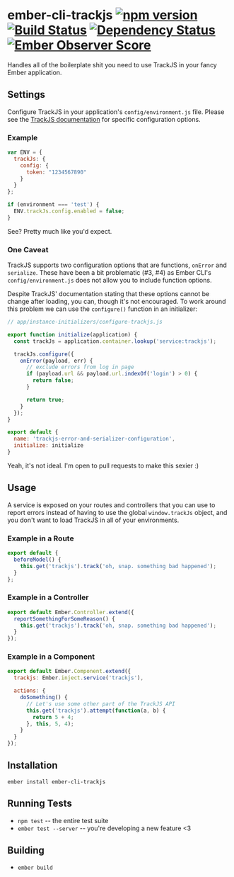 # ember-cli-trackjs [![npm version][npm-badge]][npm-badge-url] [![Build Status][travis-badge]][travis-badge-url] [![Dependency Status][david-badge]][david-badge-url] [![Ember Observer Score][ember-observer]][ember-observer-url]

Handles all of the boilerplate shit you need to use TrackJS in your fancy Ember
application.

## Settings

Configure TrackJS in your application's `config/environment.js` file. Please
see the [TrackJS documentation](http://docs.trackjs.com/Examples/Developing_Locally)
for specific configuration options.

### Example

```javascript
var ENV = {
  trackJs: {
    config: {
      token: "1234567890"
    }
  }
};

if (environment === 'test') {
  ENV.trackJs.config.enabled = false;
}
```

See? Pretty much like you'd expect.

### One Caveat

TrackJS supports two configuration options that are functions, `onError` and
`serialize`. These have been a bit problematic (#3, #4) as Ember CLI's
`config/environment.js` does not allow you to include function options.

Despite TrackJS' documentation stating that these options cannot be change
after loading, you can, though it's not encouraged. To work around this
problem we can use the `configure()` function in an initializer:

```javascript
// app/instance-initializers/configure-trackjs.js

export function initialize(application) {
  const trackJs = application.container.lookup('service:trackjs');

  trackJs.configure({
    onError(payload, err) {
      // exclude errors from log in page
      if (payload.url && payload.url.indexOf('login') > 0) {
        return false;
      }

      return true;
    }
  });
}

export default {
  name: 'trackjs-error-and-serializer-configuration',
  initialize: initialize
}
```

Yeah, it's not ideal. I'm open to pull requests to make this sexier :)

## Usage

A service is exposed on your routes and controllers that you can use to report
errors instead of having to use the global `window.trackJs` object, and you
don't want to load TrackJS in all of your environments.

### Example in a Route

```javascript
export default {
  beforeModel() {
    this.get('trackjs').track('oh, snap. something bad happened');
  }
};
```

### Example in a Controller

```javascript
export default Ember.Controller.extend({
  reportSomethingForSomeReason() {
    this.get('trackjs').track('oh, snap. something bad happened');
  }
});
```

### Example in a Component

```javascript
export default Ember.Component.extend({
  trackjs: Ember.inject.service('trackjs'),

  actions: {
    doSomething() {
      // Let's use some other part of the TrackJS API
      this.get('trackjs').attempt(function(a, b) {
        return 5 + 4;
      }, this, 5, 4);
    }
  }
});
```

## Installation

```
ember install ember-cli-trackjs
```

## Running Tests

* `npm test` -- the entire test suite
* `ember test --server` -- you're developing a new feature <3

## Building

* `ember build`

[npm-badge]: https://badge.fury.io/js/ember-cli-trackjs.svg
[npm-badge-url]: https://badge.fury.io/js/ember-cli-trackjs
[travis-badge]: https://travis-ci.org/jherdman/ember-cli-trackjs.svg?branch=master
[travis-badge-url]: https://travis-ci.org/jherdman/ember-cli-trackjs
[david-badge]: https://david-dm.org/jherdman/ember-cli-trackjs.svg
[david-badge-url]: https://david-dm.org/jherdman/ember-cli-trackjs
[ember-observer]: http://emberobserver.com/badges/ember-cli-trackjs.svg
[ember-observer-url]: http://emberobserver.com/addons/ember-cli-trackjs
